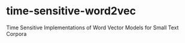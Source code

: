# time-sensitive-word2vec
Time Sensitive Implementations of Word Vector Models for Small Text Corpora
